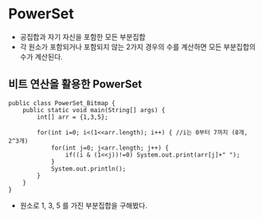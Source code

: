 # PowerSet
* 공집합과 자기 자신을 포함한 모든 부분집합
* 각 원소가 포함되거나 포함되지 않는 2가지 경우의 수를 계산하면 모든 부분집합의 수가 계산된다.

## 비트 연산을 활용한 PowerSet
    public class PowerSet_Bitmap {
	    public static void main(String[] args) {
		    int[] arr = {1,3,5};
		
		    for(int i=0; i<(1<<arr.length); i++) { //i는 0부터 7까지 (8개, 2^3개)
			    for(int j=0; j<arr.length; j++) {
				    if((i & (1<<j))!=0) System.out.print(arr[j]+" ");
			    }
			    System.out.println();
		    }
	    }
    }

* 원소로 1, 3, 5 를 가진 부분집합을 구해봤다.
